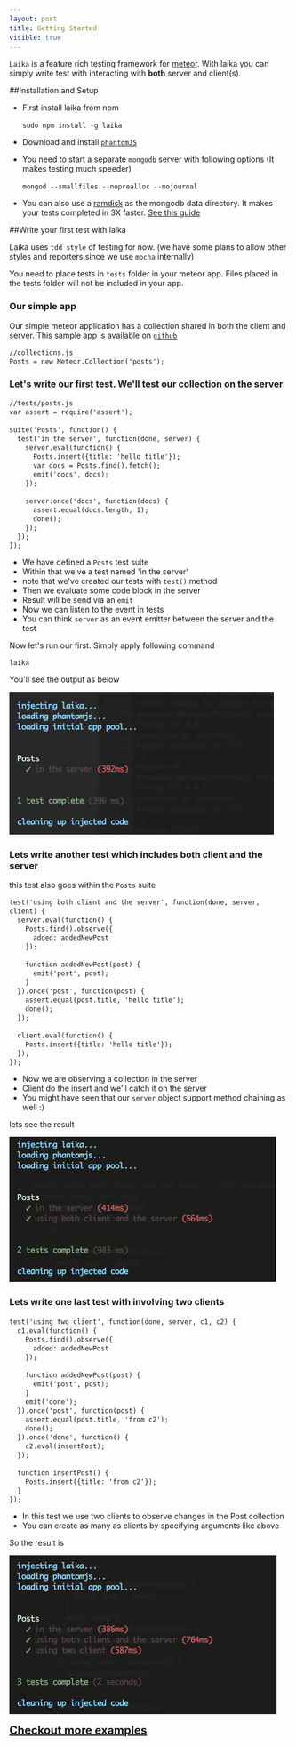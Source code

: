 ```yaml
---
layout: post
title: Getting Started
visible: true
---
```


`Laika` is a feature rich testing framework for [meteor](http://meteor.com). With laika you can simply write test with interacting with **both** server and client(s).

##Installation and Setup

* First install laika from npm

    `sudo npm install -g laika`

* Download and install [`phantomJS`](http://phantomjs.org/download.html)

* You need to start a separate `mongodb` server with following options (It makes testing much speeder)

    `mongod --smallfiles --noprealloc --nojournal`
* You can also use a [ramdisk](https://en.wikipedia.org/wiki/RAM_drive) as the mongodb data directory. It makes your tests completed in 3X faster. [See this guide](using-ram-disk.html)

##Write your first test with laika

Laika uses `tdd style` of testing for now. (we have some plans to allow other styles and reporters since we use `mocha` internally)

You need to place tests in `tests` folder in your meteor app. Files placed in the tests folder will not be included in your app.

### Our simple app
Our simple meteor application has a collection shared in both the client and server. This sample app is available on [`github`](https://github.com/arunoda/hello-laika)

    //collections.js
    Posts = new Meteor.Collection('posts');

### Let's write our first test. We'll test our collection on the server

    //tests/posts.js
    var assert = require('assert');

    suite('Posts', function() {
      test('in the server', function(done, server) {
        server.eval(function() {
          Posts.insert({title: 'hello title'});
          var docs = Posts.find().fetch();
          emit('docs', docs);
        });

        server.once('docs', function(docs) {
          assert.equal(docs.length, 1);
          done();
        });
      });
    });

* We have defined a `Posts` test suite
* Within that we've a test named 'in the server'
* note that we've created our tests with `test()` method
* Then we evaluate some code block in the server
* Result will be send via an `emit`
* Now we can listen to the event in tests
* You can think `server` as an event emitter between the server and the test

Now let's run our first. Simply apply following command

    laika

You'll see the output as below

![Firsr test result](images/getting-started/one.png)

### Lets write another test which includes both client and the server

this test also goes within the `Posts` suite

    test('using both client and the server', function(done, server, client) {
      server.eval(function() {
        Posts.find().observe({
          added: addedNewPost
        });

        function addedNewPost(post) {
          emit('post', post);
        }
      }).once('post', function(post) {
        assert.equal(post.title, 'hello title');
        done();
      });

      client.eval(function() {
        Posts.insert({title: 'hello title'});
      });
    });

* Now we are observing a collection in the server
* Client do the insert and we'll catch it on the server
* You might have seen that our `server` object support method chaining as well :)

lets see the result

![Second test result](images/getting-started/two.png)

### Lets write one last test with involving two clients

    test('using two client', function(done, server, c1, c2) {
      c1.eval(function() {
        Posts.find().observe({
          added: addedNewPost
        });

        function addedNewPost(post) {
          emit('post', post);
        }
        emit('done');
      }).once('post', function(post) {
        assert.equal(post.title, 'from c2');
        done();
      }).once('done', function() {
        c2.eval(insertPost);
      });

      function insertPost() {
        Posts.insert({title: 'from c2'});
      }
    });

* In this test we use two clients to observe changes in the Post collection
* You can create as many as clients by specifying arguments like above

So the result is

![Third test result](images/getting-started/third.png)

<a href="examples.html" style='font-size: 20px; font-weight: bold'>Checkout more examples</a>
